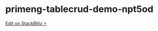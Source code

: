 # primeng-tablecrud-demo-npt5od

[Edit on StackBlitz ⚡️](https://stackblitz.com/edit/primeng-tablecrud-demo-npt5od)